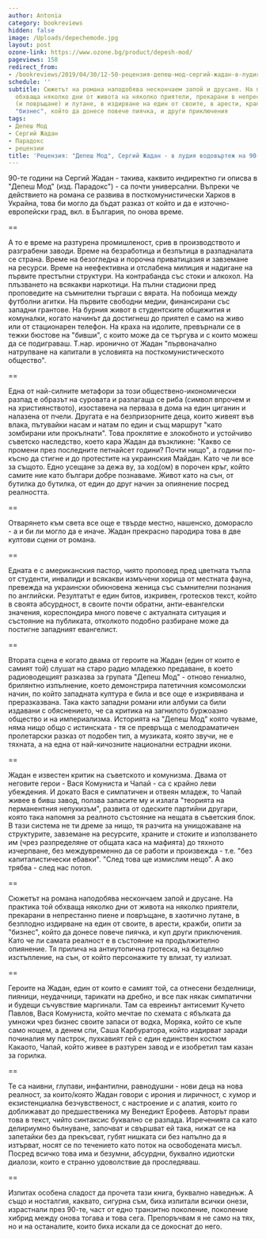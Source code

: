 ```yaml
---
author: Antonia
category: bookreviews
hidden: false
image: /Uploads/depechemode.jpg
layout: post
ozone-link: https://www.ozone.bg/product/depesh-mod/
pageviews: 158
redirect_from:
- /bookreviews/2019/04/30/12-50-рецензия-депеш-мод-сергий-жадан-в-лудия-водовъртеж-на-90-те
schedule: ''
subtitle: Сюжетът на романа наподобява нескончаем запой и друсане. На практика той
  обхваща няколко дни от живота на няколко приятели, прекарани в непрестанно пиене
  (и повръщане) и лутане, в издирване на един от своите, в арести, кражби, опити за
  "бизнес", който да донесе повече пиячка, и други приключения
tags:
- Депеш Мод
- Сергий Жадан
- Парадокс
- рецензии
title: 'Рецензия: "Депеш Мод", Сергий Жадан - в лудия водовъртеж на 90-те'
---
```


90-те години на Сергий Жадан - такива, каквито индиректно ги описва в "Депеш Мод" (изд. Парадокс") - са почти универсални. Въпреки че действието на романа се развива в посткомунистически Харков в Украйна, това би могло да бъдат разказ от който и да е източно-европейски град, вкл. в България, по онова време.

\==

А то е време на разтурена промишленост, срив в производството и разграбени заводи. Време на безработица и безпътица в разпадналата се страна. Време на безогледна и порочна приватицазия и завземане на ресурси. Време на неефективна и отслабена милиция и надигане на първите престъпни структури. На контрабанда със стоки и алкохол. На плъзването на всякакви наркотици. На пълни стадиони пред проповедите на съмнителни търгаши с вярата. На побоища между футболни агитки. На първите свободни медии, финансирани със западни грантове. На бурния живот в студентските общежития и комуналки, когато начинът да достигнеш до приятел е само на живо или от стационарен телефон. На краха на идолите, превърнали се в тежки бюстове на "бивши", с които може да се търгува и с които можеш да се подиграваш. Т.нар. иронично от Жадан "първоначално натрупване на капитали в условията на посткомунистическото общество".

\==

Една от най-силните метафори за този обществено-икономически разпад е образът на суровата и разлагаща се риба (символ впрочем и на християнството), изоставена на перваза в дома на един циганин и налазена от пчели. Другата е на безпризорните деца, които живеят във влака, пътувайки насам и натам по един и същ маршрут "като зомбирани или прокълнати". Това проклятие е злокобното и устойчиво съветско наследство, което кара Жадан да възкликне: "Какво се промени през последните петнайсет години? Почти нищо", а години по-късно да стигне и до протестите на украинския Майдан. Като че ли все за същото. Едно усещане за дежа ву, за ход(ом) в порочен кръг, който самите ние като българи добре познаваме. Живот като на сън, от бутилка до бутилка, от един до друг начин за опиянение посред реалността. 

\==

Отварянето към света все още е твърде местно, нашенско, доморасло - а и би ли могло да е иначе. Жадан прекрасно пародира това в две култови сцени от романа. 

\==

Едната е с американския пастор, чиято проповед пред цветната тълпа от студенти, инвалиди и всякакви измъчени хорица от местната фауна, превежда на украински обикновена женица със съмнителни познания по английски. Резултатът е един битов, изкривен, гротесков текст, който в своята абсурдност, в своите почти обратни, анти-евангелски значения, кореспондира много повече с актуалната ситуация и състояние на публиката, отколкото подобно разбиране може да постигне западният евангелист. 

\==

Втората сцена е когато двама от героите на Жадан (един от които е самият той) слушат на старо радио младежко предаване, в което радиоводещият разказва за групата "Депеш Мод" - отново гениално, брилянтно изпълнение, което демонстрира патетичния комсомолски начин, по който западната култура е била и все още е изкривявана и преразказвана. Така както западни романи или албуми са били издавани с обяснението, че са критика на загнилото буржоазно общество и на империализма. Историята на "Депеш Мод" която чуваме, няма нищо общо с истинската - тя се превръща с мелодраматичен пролетарски разказ от подобен тип, а музиката, която звучи, не е тяхната, а на една от най-кичозните национални естрадни икони. 

\==

Жадан е известен критик на съветското и комунизма. Двама от неговите герои - Вася Комуниста и Чапай - са с крайно леви убеждения. И докато Вася е симпатичен и отвеян младеж, то Чапай живее в бивш завод, ползва запасите му и излага "теорията на перманентния непукизъм", развита от одеските партийни другари, която така напомня за реалното състояние на нещата в съветския блок. В тази система не ти дреме за нищо, тя разчита на унищожаване на структурите, завземане на ресурсите, храните и стоките и използването им (чрез разпределяне от общата каса на мафията) до тяхното изчерпване, без междувременно да се работи и произвежда - т.е. "без капиталистически ебавки". "След това ще измислим нещо". А ако трябва - след нас потоп. 

\==

Сюжетът на романа наподобява нескончаем запой и друсане. На практика той обхваща няколко дни от живота на няколко приятели, прекарани в непрестанно пиене и повръщане, в хаотично лутане, в безплодно издирване на един от своите, в арести, кражби, опити за "бизнес", който да донесе повече пиячка, и куп други приключения. Като че ли самата реалност е в състояние на продължително опиянение. Тя прилича на антиутопична гротеска, на безцелно изстъпление, на сън, от който персонажите ту влизат, ту излизат. 

\==

Героите на Жадан, един от които е самият той, са отнесени безделници, пияници, неудачници, тарикати на дребно, и все пак някак симпатични и будещи съчувствие маргинали. Там са евреинът антисемит Кучето Павлов, Вася Комуниста, който мечтае по схемата с ябълката да умножи чрез бизнес своите запаси от водка, Моряка, който се къпе само нощем, а денем спи, Саша Карбуратора, който издирват заради починалия му пастрок, пухкавият гей с един единствен костюм Какаото, Чапай, който живее в разтурен завод и е изобретил там казан за горилка. 

\==

Те са наивни, глупави, инфантилни, равнодушни - нови деца на нова реалност, за които/която Жадан говори с ирония и лиричност, с хумор и екзистенциална безчувственост, с настроение и с апатия, които го доближават до предшественика му Венедикт Ерофеев. Авторът прави това в текст, чийто синтаксис буквално се разпада. Изреченията са като делириумно бълнуване, започват и свършват ей така, нижат се на запетайки без да прекъсват, губят нишката си без напълно да я изтърват, носят се по течението като поток на освободената мисъл. Посред всичко това има и безумни, абсурдни, буквално идиотски диалози, които е странно удоволствие да проследяваш. 

\==

Изпитах особена сладост да прочета тази книга, буквално наведнъж. А също и носталгия, каквато, сигурна съм, биха изпитали всички онези, израстнали през 90-те, част от едно транзитно поколение, поколение хибрид между онова тогава и това сега. Препоръчвам я не само на тях, но и на останалите, които биха искали да се докоснат до него.